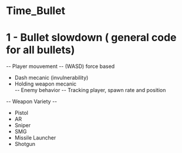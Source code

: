 # Time_Bullet

# 1 - Bullet slowdown ( general code for all bullets)     
-- Player mouvement -- (WASD) force based      
+ Dash mecanic (invulnerability)    
+ Holding weapon mecanic    
-- Enemy behavior -- Tracking player, spawn rate and position    

-- Weapon Variety --    
+ Pistol   
+ AR   
+ Sniper    
+ SMG    
+ Missile Launcher    
+ Shotgun    
